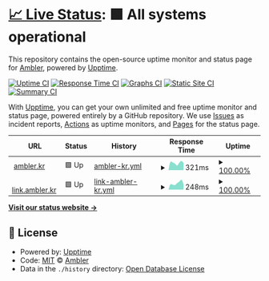 # [📈 Live Status](https://status-discord.ambler.kr): <!--live status--> **🟩 All systems operational**

This repository contains the open-source uptime monitor and status page for [Ambler](https://ambler.kr), powered by [Upptime](https://github.com/upptime/upptime).

[![Uptime CI](https://github.com/amblerkr/status/workflows/Uptime%20CI/badge.svg)](https://github.com/amblerkr/status/actions?query=workflow%3A%22Uptime+CI%22)
[![Response Time CI](https://github.com/amblerkr/status/workflows/Response%20Time%20CI/badge.svg)](https://github.com/amblerkr/status/actions?query=workflow%3A%22Response+Time+CI%22)
[![Graphs CI](https://github.com/amblerkr/status/workflows/Graphs%20CI/badge.svg)](https://github.com/amblerkr/status/actions?query=workflow%3A%22Graphs+CI%22)
[![Static Site CI](https://github.com/amblerkr/status/workflows/Static%20Site%20CI/badge.svg)](https://github.com/amblerkr/status/actions?query=workflow%3A%22Static+Site+CI%22)
[![Summary CI](https://github.com/amblerkr/status/workflows/Summary%20CI/badge.svg)](https://github.com/amblerkr/status/actions?query=workflow%3A%22Summary+CI%22)

With [Upptime](https://upptime.js.org), you can get your own unlimited and free uptime monitor and status page, powered entirely by a GitHub repository. We use [Issues](https://github.com/amblerkr/status/issues) as incident reports, [Actions](https://github.com/amblerkr/status/actions) as uptime monitors, and [Pages](https://status-discord.ambler.kr) for the status page.

<!--start: status pages-->
<!-- This summary is generated by Upptime (https://github.com/upptime/upptime) -->
<!-- Do not edit this manually, your changes will be overwritten -->
<!-- prettier-ignore -->
| URL | Status | History | Response Time | Uptime |
| --- | ------ | ------- | ------------- | ------ |
| <img alt="" src="https://icons.duckduckgo.com/ip3/ambler.kr.ico" height="13"> [ambler.kr](https://ambler.kr/) | 🟩 Up | [ambler-kr.yml](https://github.com/amblerkr/status/commits/HEAD/history/ambler-kr.yml) | <details><summary><img alt="Response time graph" src="./graphs/ambler-kr/response-time-week.png" height="20"> 321ms</summary><br><a href="https://status.ambler.kr/history/ambler-kr"><img alt="Response time 424" src="https://img.shields.io/endpoint?url=https%3A%2F%2Fraw.githubusercontent.com%2Famblerkr%2Fstatus%2FHEAD%2Fapi%2Fambler-kr%2Fresponse-time.json"></a><br><a href="https://status.ambler.kr/history/ambler-kr"><img alt="24-hour response time 315" src="https://img.shields.io/endpoint?url=https%3A%2F%2Fraw.githubusercontent.com%2Famblerkr%2Fstatus%2FHEAD%2Fapi%2Fambler-kr%2Fresponse-time-day.json"></a><br><a href="https://status.ambler.kr/history/ambler-kr"><img alt="7-day response time 321" src="https://img.shields.io/endpoint?url=https%3A%2F%2Fraw.githubusercontent.com%2Famblerkr%2Fstatus%2FHEAD%2Fapi%2Fambler-kr%2Fresponse-time-week.json"></a><br><a href="https://status.ambler.kr/history/ambler-kr"><img alt="30-day response time 343" src="https://img.shields.io/endpoint?url=https%3A%2F%2Fraw.githubusercontent.com%2Famblerkr%2Fstatus%2FHEAD%2Fapi%2Fambler-kr%2Fresponse-time-month.json"></a><br><a href="https://status.ambler.kr/history/ambler-kr"><img alt="1-year response time 341" src="https://img.shields.io/endpoint?url=https%3A%2F%2Fraw.githubusercontent.com%2Famblerkr%2Fstatus%2FHEAD%2Fapi%2Fambler-kr%2Fresponse-time-year.json"></a></details> | <details><summary><a href="https://status.ambler.kr/history/ambler-kr">100.00%</a></summary><a href="https://status.ambler.kr/history/ambler-kr"><img alt="All-time uptime 99.98%" src="https://img.shields.io/endpoint?url=https%3A%2F%2Fraw.githubusercontent.com%2Famblerkr%2Fstatus%2FHEAD%2Fapi%2Fambler-kr%2Fuptime.json"></a><br><a href="https://status.ambler.kr/history/ambler-kr"><img alt="24-hour uptime 100.00%" src="https://img.shields.io/endpoint?url=https%3A%2F%2Fraw.githubusercontent.com%2Famblerkr%2Fstatus%2FHEAD%2Fapi%2Fambler-kr%2Fuptime-day.json"></a><br><a href="https://status.ambler.kr/history/ambler-kr"><img alt="7-day uptime 100.00%" src="https://img.shields.io/endpoint?url=https%3A%2F%2Fraw.githubusercontent.com%2Famblerkr%2Fstatus%2FHEAD%2Fapi%2Fambler-kr%2Fuptime-week.json"></a><br><a href="https://status.ambler.kr/history/ambler-kr"><img alt="30-day uptime 100.00%" src="https://img.shields.io/endpoint?url=https%3A%2F%2Fraw.githubusercontent.com%2Famblerkr%2Fstatus%2FHEAD%2Fapi%2Fambler-kr%2Fuptime-month.json"></a><br><a href="https://status.ambler.kr/history/ambler-kr"><img alt="1-year uptime 99.97%" src="https://img.shields.io/endpoint?url=https%3A%2F%2Fraw.githubusercontent.com%2Famblerkr%2Fstatus%2FHEAD%2Fapi%2Fambler-kr%2Fuptime-year.json"></a></details>
| <img alt="" src="https://icons.duckduckgo.com/ip3/link.ambler.kr.ico" height="13"> [link.ambler.kr](https://link.ambler.kr/) | 🟩 Up | [link-ambler-kr.yml](https://github.com/amblerkr/status/commits/HEAD/history/link-ambler-kr.yml) | <details><summary><img alt="Response time graph" src="./graphs/link-ambler-kr/response-time-week.png" height="20"> 248ms</summary><br><a href="https://status.ambler.kr/history/link-ambler-kr"><img alt="Response time 291" src="https://img.shields.io/endpoint?url=https%3A%2F%2Fraw.githubusercontent.com%2Famblerkr%2Fstatus%2FHEAD%2Fapi%2Flink-ambler-kr%2Fresponse-time.json"></a><br><a href="https://status.ambler.kr/history/link-ambler-kr"><img alt="24-hour response time 199" src="https://img.shields.io/endpoint?url=https%3A%2F%2Fraw.githubusercontent.com%2Famblerkr%2Fstatus%2FHEAD%2Fapi%2Flink-ambler-kr%2Fresponse-time-day.json"></a><br><a href="https://status.ambler.kr/history/link-ambler-kr"><img alt="7-day response time 248" src="https://img.shields.io/endpoint?url=https%3A%2F%2Fraw.githubusercontent.com%2Famblerkr%2Fstatus%2FHEAD%2Fapi%2Flink-ambler-kr%2Fresponse-time-week.json"></a><br><a href="https://status.ambler.kr/history/link-ambler-kr"><img alt="30-day response time 280" src="https://img.shields.io/endpoint?url=https%3A%2F%2Fraw.githubusercontent.com%2Famblerkr%2Fstatus%2FHEAD%2Fapi%2Flink-ambler-kr%2Fresponse-time-month.json"></a><br><a href="https://status.ambler.kr/history/link-ambler-kr"><img alt="1-year response time 303" src="https://img.shields.io/endpoint?url=https%3A%2F%2Fraw.githubusercontent.com%2Famblerkr%2Fstatus%2FHEAD%2Fapi%2Flink-ambler-kr%2Fresponse-time-year.json"></a></details> | <details><summary><a href="https://status.ambler.kr/history/link-ambler-kr">100.00%</a></summary><a href="https://status.ambler.kr/history/link-ambler-kr"><img alt="All-time uptime 100.00%" src="https://img.shields.io/endpoint?url=https%3A%2F%2Fraw.githubusercontent.com%2Famblerkr%2Fstatus%2FHEAD%2Fapi%2Flink-ambler-kr%2Fuptime.json"></a><br><a href="https://status.ambler.kr/history/link-ambler-kr"><img alt="24-hour uptime 100.00%" src="https://img.shields.io/endpoint?url=https%3A%2F%2Fraw.githubusercontent.com%2Famblerkr%2Fstatus%2FHEAD%2Fapi%2Flink-ambler-kr%2Fuptime-day.json"></a><br><a href="https://status.ambler.kr/history/link-ambler-kr"><img alt="7-day uptime 100.00%" src="https://img.shields.io/endpoint?url=https%3A%2F%2Fraw.githubusercontent.com%2Famblerkr%2Fstatus%2FHEAD%2Fapi%2Flink-ambler-kr%2Fuptime-week.json"></a><br><a href="https://status.ambler.kr/history/link-ambler-kr"><img alt="30-day uptime 100.00%" src="https://img.shields.io/endpoint?url=https%3A%2F%2Fraw.githubusercontent.com%2Famblerkr%2Fstatus%2FHEAD%2Fapi%2Flink-ambler-kr%2Fuptime-month.json"></a><br><a href="https://status.ambler.kr/history/link-ambler-kr"><img alt="1-year uptime 100.00%" src="https://img.shields.io/endpoint?url=https%3A%2F%2Fraw.githubusercontent.com%2Famblerkr%2Fstatus%2FHEAD%2Fapi%2Flink-ambler-kr%2Fuptime-year.json"></a></details>

<!--end: status pages-->

[**Visit our status website →**](https://status-discord.ambler.kr)

## 📄 License

- Powered by: [Upptime](https://github.com/upptime/upptime)
- Code: [MIT](./LICENSE) © [Ambler](https://ambler.kr)
- Data in the `./history` directory: [Open Database License](https://opendatacommons.org/licenses/odbl/1-0/)
